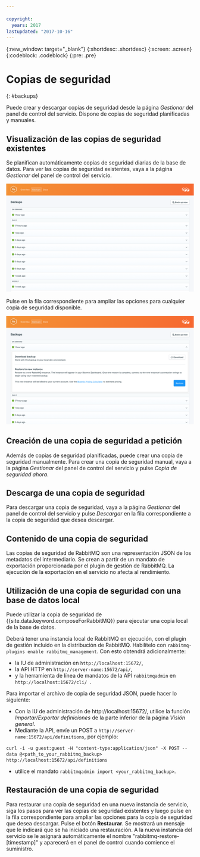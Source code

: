 ```yaml
---

copyright:
  years: 2017
lastupdated: "2017-10-16"
---
```


{:new_window: target="_blank"}
{:shortdesc: .shortdesc}
{:screen: .screen}
{:codeblock: .codeblock}
{:pre: .pre}

# Copias de seguridad
{: #backups}

Puede crear y descargar copias de seguridad desde la página *Gestionar* del panel de control del servicio. Dispone de copias de seguridad planificadas y manuales.

## Visualización de las copias de seguridad existentes

Se planifican automáticamente copias de seguridad diarias de la base de datos. Para ver las copias de seguridad existentes, vaya a la página *Gestionar* del panel de control del servicio. 

![Copias de seguridad](./images/rabbitmq-backups-show.png "Una lista de copias de seguridad del panel de control del servicio")

Pulse en la fila correspondiente para ampliar las opciones para cualquier copia de seguridad disponible.

![Opciones de copia de seguridad](./images/rabbitmq-backups-options.png "Opciones de una copia de seguridad.") 

## Creación de una copia de seguridad a petición

Además de copias de seguridad planificadas, puede crear una copia de seguridad manualmente. Para crear una copia de seguridad manual, vaya a la página *Gestionar* del panel de control del servicio y pulse *Copia de seguridad ahora*.

## Descarga de una copia de seguridad

Para descargar una copia de seguridad, vaya a la página *Gestionar* del panel de control del servicio y pulse *Descargar* en la fila correspondiente a la copia de seguridad que desea descargar.

## Contenido de una copia de seguridad

Las copias de seguridad de RabbitMQ son una representación JSON de los metadatos del intermediario. Se crean a partir de un mandato de exportación proporcionada por el plugin de gestión de RabbitMQ. La ejecución de la exportación en el servicio no afecta al rendimiento.

## Utilización de una copia de seguridad con una base de datos local

Puede utilizar la copia de seguridad de {{site.data.keyword.composeForRabbitMQ}} para ejecutar una copia local de la base de datos.

Deberá tener una instancia local de RabbitMQ en ejecución, con el plugin de gestión incluido en la distribución de RabbitMQ. Habilítelo con `rabbitmq-plugins enable rabbitmq_management`. Con esto obtendrá adicionalmente:

* la IU de administración en `http://localhost:15672/`,
* la API HTTP en `http://server-name:15672/api/`,
* y la herramienta de línea de mandatos de la API `rabbitmqadmin` en `http://localhost:15672/cli/ `.

Para importar el archivo de copia de seguridad JSON, puede hacer lo siguiente:

* Con la IU de administración de http://localhost:15672/, utilice la función _Importar/Exportar definiciones_ de la parte inferior de la página _Visión general_.
* Mediante la API, envíe un POST a `http://server-name:15672/api/definitions`, por ejemplo:
```http
curl -i -u guest:guest -H "content-type:application/json" -X POST --data @<path_to_your_rabbitmq_backup> http://localhost:15672/api/definitions
```
* utilice el mandato `rabbitmqadmin import <your_rabbitmq_backup>`.

## Restauración de una copia de seguridad

Para restaurar una copia de seguridad en una nueva instancia de servicio, siga los pasos para ver las copias de seguridad existentes y luego pulse en la fila correspondiente para ampliar las opciones para la copia de seguridad que desea descargar. Pulse el botón **Restaurar**. Se mostrará un mensaje que le indicará que se ha iniciado una restauración. A la nueva instancia del servicio se le asignará automáticamente el nombre "rabbitmq-restore-[timestamp]" y aparecerá en el panel de control cuando comience el suministro.
